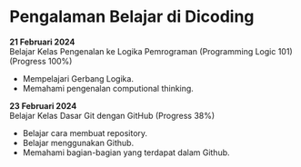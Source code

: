 # Pengalaman Belajar di Dicoding


**21 Februari 2024** <br>
Belajar Kelas Pengenalan ke Logika Pemrograman (Programming Logic 101) (Progress 100%) 
* Mempelajari Gerbang Logika.
* Memahami pengenalan computional thinking.

**23 Februari 2024** <br>
Belajar Kelas Dasar Git dengan GitHub (Progress 38%)
* Belajar cara membuat repository.
* Belajar menggunakan Github.
* Memahami bagian-bagian yang terdapat dalam Github.
